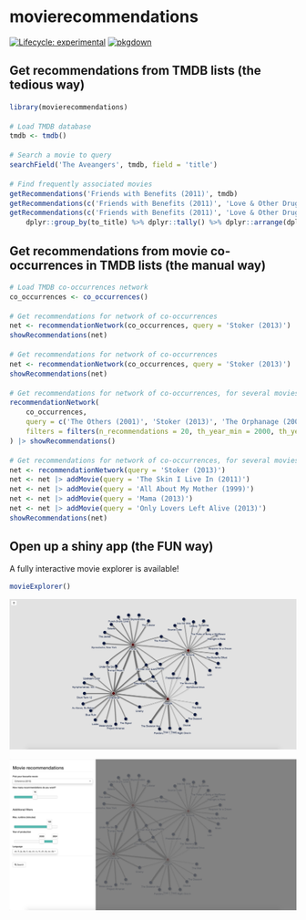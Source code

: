 # movierecommendations

<!-- badges: start -->
[![Lifecycle: experimental](https://img.shields.io/badge/lifecycle-experimental-orange.svg)](https://lifecycle.r-lib.org/articles/stages.html#experimental)
[![pkgdown](https://github.com/js2264/movierecommendations/workflows/pkgdown/badge.svg)](https://github.com/js2264/movierecommendations/actions)
<!-- badges: end -->

## Get recommendations from TMDB lists (the tedious way)

```r
library(movierecommendations)

# Load TMDB database
tmdb <- tmdb()

# Search a movie to query
searchField('The Aveangers', tmdb, field = 'title')

# Find frequently associated movies
getRecommendations('Friends with Benefits (2011)', tmdb)
getRecommendations(c('Friends with Benefits (2011)', 'Love & Other Drugs (2010)'), tmdb)
getRecommendations(c('Friends with Benefits (2011)', 'Love & Other Drugs (2010)', 'Remember Me (2010)'), tmdb) |> 
    dplyr::group_by(to_title) %>% dplyr::tally() %>% dplyr::arrange(dplyr::desc(n)) %>% as.data.frame()
```

## Get recommendations from movie co-occurrences in TMDB lists (the manual way)

```r
# Load TMDB co-occurrences network
co_occurrences <- co_occurrences()

# Get recommendations for network of co-occurrences
net <- recommendationNetwork(co_occurrences, query = 'Stoker (2013)')
showRecommendations(net)

# Get recommendations for network of co-occurrences
net <- recommendationNetwork(co_occurrences, query = 'Stoker (2013)')
showRecommendations(net)

# Get recommendations for network of co-occurrences, for several movies with custom filters
recommendationNetwork(
    co_occurrences,
    query = c('The Others (2001)', 'Stoker (2013)', 'The Orphanage (2007)', 'The Strangers (2008)', 'The Grudge 2 (2006)'), 
    filters = filters(n_recommendations = 20, th_year_min = 2000, th_year_max = 2020)
) |> showRecommendations()

# Get recommendations for network of co-occurrences, for several movies
net <- recommendationNetwork(query = 'Stoker (2013)')
net <- net |> addMovie(query = 'The Skin I Live In (2011)')
net <- net |> addMovie(query = 'All About My Mother (1999)')
net <- net |> addMovie(query = 'Mama (2013)')
net <- net |> addMovie(query = 'Only Lovers Left Alive (2013)')
showRecommendations(net)
```

## Open up a shiny app (the FUN way)

A fully interactive movie explorer is available!

```r
movieExplorer()
```

![](https://github.com/js2264/movierecommendations/blob/master/inst/extdata/network.png)

![](https://github.com/js2264/movierecommendations/blob/master/inst/extdata/network_options.png)

